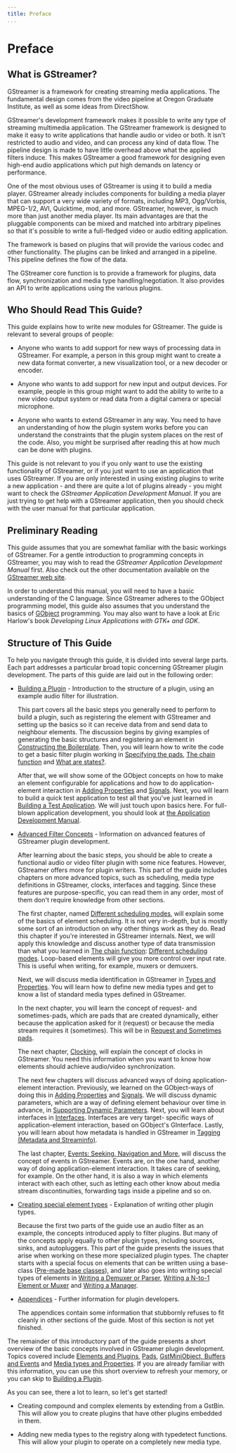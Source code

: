 ```yaml
---
title: Preface
...
```


# Preface

## What is GStreamer?

GStreamer is a framework for creating streaming media applications. The
fundamental design comes from the video pipeline at Oregon Graduate
Institute, as well as some ideas from DirectShow.

GStreamer's development framework makes it possible to write any type of
streaming multimedia application. The GStreamer framework is designed to
make it easy to write applications that handle audio or video or both.
It isn't restricted to audio and video, and can process any kind of data
flow. The pipeline design is made to have little overhead above what the
applied filters induce. This makes GStreamer a good framework for
designing even high-end audio applications which put high demands on
latency or performance.

One of the most obvious uses of GStreamer is using it to build a media
player. GStreamer already includes components for building a media
player that can support a very wide variety of formats, including MP3,
Ogg/Vorbis, MPEG-1/2, AVI, Quicktime, mod, and more. GStreamer, however,
is much more than just another media player. Its main advantages are
that the pluggable components can be mixed and matched into arbitrary
pipelines so that it's possible to write a full-fledged video or audio
editing application.

The framework is based on plugins that will provide the various codec
and other functionality. The plugins can be linked and arranged in a
pipeline. This pipeline defines the flow of the data.

The GStreamer core function is to provide a framework for plugins, data
flow, synchronization and media type handling/negotiation. It also
provides an API to write applications using the various plugins.

## Who Should Read This Guide?

This guide explains how to write new modules for GStreamer. The guide is
relevant to several groups of people:

  - Anyone who wants to add support for new ways of processing data in
    GStreamer. For example, a person in this group might want to create
    a new data format converter, a new visualization tool, or a new
    decoder or encoder.

  - Anyone who wants to add support for new input and output devices.
    For example, people in this group might want to add the ability to
    write to a new video output system or read data from a digital
    camera or special microphone.

  - Anyone who wants to extend GStreamer in any way. You need to have an
    understanding of how the plugin system works before you can
    understand the constraints that the plugin system places on the rest
    of the code. Also, you might be surprised after reading this at how
    much can be done with plugins.

This guide is not relevant to you if you only want to use the existing
functionality of GStreamer, or if you just want to use an application
that uses GStreamer. If you are only interested in using existing
plugins to write a new application - and there are quite a lot of
plugins already - you might want to check the *GStreamer Application
Development Manual*. If you are just trying to get help with a GStreamer
application, then you should check with the user manual for that
particular application.

## Preliminary Reading

This guide assumes that you are somewhat familiar with the basic
workings of GStreamer. For a gentle introduction to programming concepts
in GStreamer, you may wish to read the *GStreamer Application
Development Manual* first. Also check out the other documentation
available on the [GStreamer web
site](http://gstreamer.freedesktop.org/documentation/).

In order to understand this manual, you will need to have a basic
understanding of the C language. Since GStreamer adheres to the GObject
programming model, this guide also assumes that you understand the
basics of [GObject](http://developer.gnome.org/gobject/stable/pt01.html)
programming. You may also want to have a look at Eric Harlow's book
*Developing Linux Applications with GTK+ and GDK*.

## Structure of This Guide

To help you navigate through this guide, it is divided into several
large parts. Each part addresses a particular broad topic concerning
GStreamer plugin development. The parts of this guide are laid out in
the following order:

  - [Building a Plugin](pwg-building.md) - Introduction to the
    structure of a plugin, using an example audio filter for
    illustration.
    
    This part covers all the basic steps you generally need to perform
    to build a plugin, such as registering the element with GStreamer
    and setting up the basics so it can receive data from and send data
    to neighbour elements. The discussion begins by giving examples of
    generating the basic structures and registering an element in
    [Constructing the Boilerplate](pwg-building-boiler.md). Then,
    you will learn how to write the code to get a basic filter plugin
    working in [Specifying the pads](pwg-building-pads.md), [The
    chain function](pwg-building-chainfn.md) and [What are
    states?](pwg-statemanage-states.md).
    
    After that, we will show some of the GObject concepts on how to make
    an element configurable for applications and how to do
    application-element interaction in [Adding
    Properties](pwg-building-args.md) and
    [Signals](pwg-building-signals.md). Next, you will learn to
    build a quick test application to test all that you've just learned
    in [Building a Test Application](pwg-building-testapp.md). We
    will just touch upon basics here. For full-blown application
    development, you should look at [the Application Development
    Manual](http://gstreamer.freedesktop.org/data/doc/gstreamer/head/manual/html/index.html).

  - [Advanced Filter Concepts](pwg-advanced.md) - Information on
    advanced features of GStreamer plugin development.
    
    After learning about the basic steps, you should be able to create a
    functional audio or video filter plugin with some nice features.
    However, GStreamer offers more for plugin writers. This part of the
    guide includes chapters on more advanced topics, such as scheduling,
    media type definitions in GStreamer, clocks, interfaces and tagging.
    Since these features are purpose-specific, you can read them in any
    order, most of them don't require knowledge from other sections.
    
    The first chapter, named [Different scheduling
    modes](pwg-scheduling.md), will explain some of the basics of
    element scheduling. It is not very in-depth, but is mostly some sort
    of an introduction on why other things work as they do. Read this
    chapter if you're interested in GStreamer internals. Next, we will
    apply this knowledge and discuss another type of data transmission
    than what you learned in [The chain
    function](pwg-building-chainfn.md): [Different scheduling
    modes](pwg-scheduling.md). Loop-based elements will give you
    more control over input rate. This is useful when writing, for
    example, muxers or demuxers.
    
    Next, we will discuss media identification in GStreamer in [Types
    and Properties](pwg-building-types.md). You will learn how to
    define new media types and get to know a list of standard media
    types defined in GStreamer.
    
    In the next chapter, you will learn the concept of request- and
    sometimes-pads, which are pads that are created dynamically, either
    because the application asked for it (request) or because the media
    stream requires it (sometimes). This will be in [Request and
    Sometimes pads](pwg-advanced-request.md).
    
    The next chapter, [Clocking](pwg-advanced-clock.md), will
    explain the concept of clocks in GStreamer. You need this
    information when you want to know how elements should achieve
    audio/video synchronization.
    
    The next few chapters will discuss advanced ways of doing
    application-element interaction. Previously, we learned on the
    GObject-ways of doing this in [Adding
    Properties](pwg-building-args.md) and
    [Signals](pwg-building-signals.md). We will discuss dynamic
    parameters, which are a way of defining element behaviour over time
    in advance, in [Supporting Dynamic Parameters](pwg-dparams.md).
    Next, you will learn about interfaces in
    [Interfaces](pwg-advanced-interfaces.md). Interfaces are very
    target- specific ways of application-element interaction, based on
    GObject's GInterface. Lastly, you will learn about how metadata is
    handled in GStreamer in [Tagging (Metadata and
    Streaminfo)](pwg-advanced-tagging.md).
    
    The last chapter, [Events: Seeking, Navigation and
    More](pwg-advanced-events.md), will discuss the concept of
    events in GStreamer. Events are, on the one hand, another way of
    doing application-element interaction. It takes care of seeking, for
    example. On the other hand, it is also a way in which elements
    interact with each other, such as letting each other know about
    media stream discontinuities, forwarding tags inside a pipeline and
    so on.

  - [Creating special element types](pwg-other.md) - Explanation of
    writing other plugin types.
    
    Because the first two parts of the guide use an audio filter as an
    example, the concepts introduced apply to filter plugins. But many
    of the concepts apply equally to other plugin types, including
    sources, sinks, and autopluggers. This part of the guide presents
    the issues that arise when working on these more specialized plugin
    types. The chapter starts with a special focus on elements that can
    be written using a base-class ([Pre-made base
    classes](pwg-other-base.md)), and later also goes into writing
    special types of elements in [Writing a Demuxer or
    Parser](pwg-other-oneton.md), [Writing a N-to-1 Element or
    Muxer](pwg-other-ntoone.md) and [Writing a
    Manager](pwg-other-manager.md).

  - [Appendices](pwg-appendix.md) - Further information for plugin
    developers.
    
    The appendices contain some information that stubbornly refuses to
    fit cleanly in other sections of the guide. Most of this section is
    not yet finished.

The remainder of this introductory part of the guide presents a short
overview of the basic concepts involved in GStreamer plugin development.
Topics covered include [Elements and
Plugins](pwg-intro-basics.md#elements-and-plugins),
[Pads](pwg-intro-basics.md#pads), [GstMiniObject, Buffers and
Events](pwg-intro-basics.md#gstminiobject-buffers-and-events) and
[Media types and
Properties](pwg-intro-basics.md#media-types-and-properties). If you
are already familiar with this information, you can use this short
overview to refresh your memory, or you can skip to [Building a
Plugin](pwg-building.md).

As you can see, there a lot to learn, so let's get started\!

  - Creating compound and complex elements by extending from a GstBin.
    This will allow you to create plugins that have other plugins
    embedded in them.

  - Adding new media types to the registry along with typedetect
    functions. This will allow your plugin to operate on a completely
    new media type.

